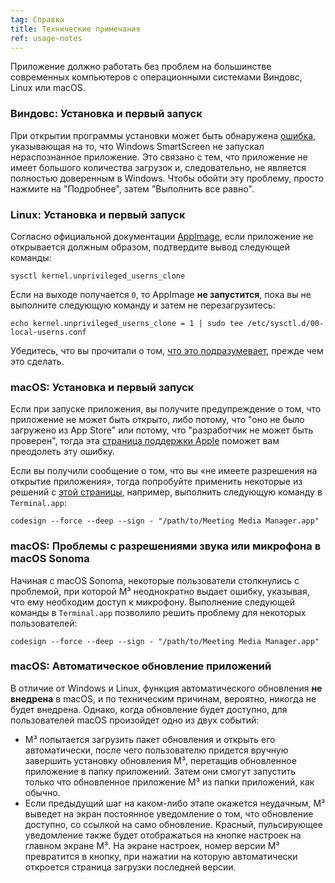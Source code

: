 ```yaml
---
tag: Справка
title: Технические примечания
ref: usage-notes
---
```


Приложение должно работать без проблем на большинстве современных компьютеров с операционными системами Виндовс, Linux или macOS.

### Виндовс: Установка и первый запуск

При открытии программы установки может быть обнаружена [ошибка](assets/img/other/win-smartscreen.png), указывающая на то, что Windows SmartScreen не запускал нераспознанное приложение. Это связано с тем, что приложение не имеет большого количества загрузок и, следовательно, не является полностью доверенным в Windows. Чтобы обойти эту проблему, просто нажмите на "Подробнее", затем "Выполнить все равно".

### Linux: Установка и первый запуск

Согласно официальной документации [AppImage](https://docs.appimage.org/user-guide/troubleshooting/electron-sandboxing.html), если приложение не открывается должным образом, подтвердите вывод следующей команды:

`sysctl kernel.unprivileged_userns_clone`

Если на выходе получается `0`, то AppImage **не запустится**, пока вы не выполните следующую команду и затем не перезагрузитесь:

`echo kernel.unprivileged_userns_clone = 1 | sudo tee /etc/sysctl.d/00-local-userns.conf`

Убедитесь, что вы прочитали о том, [что это подразумевает](https://lwn.net/Articles/673597/), прежде чем это сделать.

### macOS: Установка и первый запуск

Если при запуске приложения, вы получите предупреждение о том, что приложение не может быть открыто, либо потому, что "оно не было загружено из App Store" или потому, что "разработчик не может быть проверен", тогда эта [страница поддержки Apple](https://support.apple.com/en-ca/HT202491) поможет вам преодолеть эту ошибку.

Если вы получили сообщение о том, что вы «не имеете разрешения на открытие приложения», тогда попробуйте применить некоторые из решений с [этой страницы](https://stackoverflow.com/questions/64842819/cant-run-app-because-of-permission-in-big-sur/64895860), например, выполнить следующую команду в `Terminal.app`:

`codesign --force --deep --sign - "/path/to/Meeting Media Manager.app"`

### macOS: Проблемы с разрешениями звука или микрофона в macOS Sonoma

Начиная с macOS Sonoma, некоторые пользователи столкнулись с проблемой, при которой M³ неоднократно выдает ошибку, указывая, что ему необходим доступ к микрофону. Выполнение следующей команды в `Terminal.app` позволило решить проблему для некоторых пользователей:

`codesign --force --deep --sign - "/path/to/Meeting Media Manager.app"`

### macOS: Автоматическое обновление приложений

В отличие от Windows и Linux, функция автоматического обновления **не внедрена** в macOS, и по техническим причинам, вероятно, никогда не будет внедрена. Однако, когда обновление будет доступно, для пользователей macOS произойдет одно из двух событий:

- M³ попытается загрузить пакет обновления и открыть его автоматически, после чего пользователю придется вручную завершить установку обновления M³, перетащив обновленное приложение в папку приложений. Затем они смогут запустить только что обновленное приложение M³ из папки приложений, как обычно.
- Если предыдущий шаг на каком-либо этапе окажется неудачным, M³ выведет на экран постоянное уведомление о том, что обновление доступно, со ссылкой на само обновление. Красный, пульсирующее уведомление также будет отображаться на кнопке настроек на главном экране M³. На экране настроек, номер версии M³ превратится в кнопку, при нажатии на которую автоматически откроется страница загрузки последней версии.
